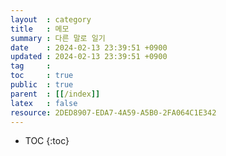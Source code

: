 ```yaml
---
layout  : category 
title   : 메모	
summary : 다른 말로 일기
date    : 2024-02-13 23:39:51 +0900
updated : 2024-02-13 23:39:51 +0900
tag     : 
toc     : true
public  : true
parent  : [[/index]] 
latex   : false
resource: 2DED8907-EDA7-4A59-A5B0-2FA064C1E342
---
```

* TOC
{:toc}

# 
